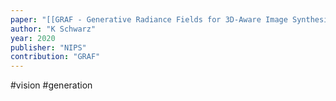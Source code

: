 ```yaml
---
paper: "[[GRAF - Generative Radiance Fields for 3D-Aware Image Synthesis.pdf]]"
author: "K Schwarz"
year: 2020
publisher: "NIPS"
contribution: "GRAF"
---
```

#vision #generation 